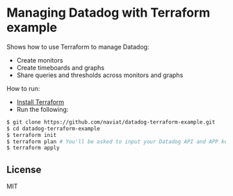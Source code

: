 # Managing Datadog with Terraform example

Shows how to use Terraform to manage Datadog:

- Create monitors
- Create timeboards and graphs
- Share queries and thresholds across monitors and graphs

How to run:

- [Install Terraform](https://www.terraform.io/downloads.html)
- Run the following:

``` sh
$ git clone https://github.com/naviat/datadog-terraform-example.git
$ cd datadog-terraform-example
$ terraform init
$ terraform plan # You'll be asked to input your Datadog API and APP keys
$ terraform apply
```

## License

MIT


